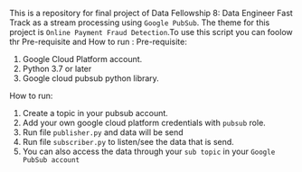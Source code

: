 This is a repository for final project of Data Fellowship 8: Data Engineer Fast Track as a stream processing using `Google PubSub`. The theme for this project is `Online Payment Fraud Detection`.To use this script you can foolow thr Pre-requisite and How to run :
Pre-requisite:
1. Google Cloud Platform account.
2. Python 3.7 or later
3. Google cloud pubsub python library.

How to run:
1. Create a topic in your pubsub account.
2. Add your own google cloud platform credentials with `pubsub` role.
3. Run file `publisher.py` and data will be send
4. Run file `subscriber.py` to listen/see the data that is send.
5. You can also access the data through your `sub topic` in your `Google PubSub account`
